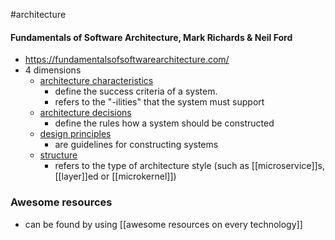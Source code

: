 #architecture 

#### Fundamentals of Software Architecture, Mark Richards & Neil Ford
- https://fundamentalsofsoftwarearchitecture.com/
- 4 dimensions
	- [architecture characteristics](https://fundamentalsofsoftwarearchitecture.com/images/book/fosa_0104.png) 
		- define the success criteria of a system. 
		- refers to the "-ilities" that the system must support
	- [architecture decisions]()
		- define the rules how a system should be constructed
	- [design principles](https://fundamentalsofsoftwarearchitecture.com/images/book/fosa_0106.png)
		- are guidelines for constructing systems
	- [structure](https://fundamentalsofsoftwarearchitecture.com/images/book/fosa_0103.png)
		- refers to the type of architecture style (such as [[microservice]]s, [[layer]]ed or [[microkernel]])


### Awesome resources
- can be found by using [[awesome resources on every technology]]